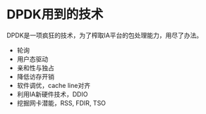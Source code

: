 # DPDK用到的技术

DPDK是一项疯狂的技术，为了榨取IA平台的包处理能力，用尽了办法。

- 轮询
- 用户态驱动
- 亲和性与独占
- 降低访存开销
- 软件调优，cache line对齐
- 利用IA新硬件技术，DDIO
- 挖掘网卡潜能，RSS, FDIR, TSO

